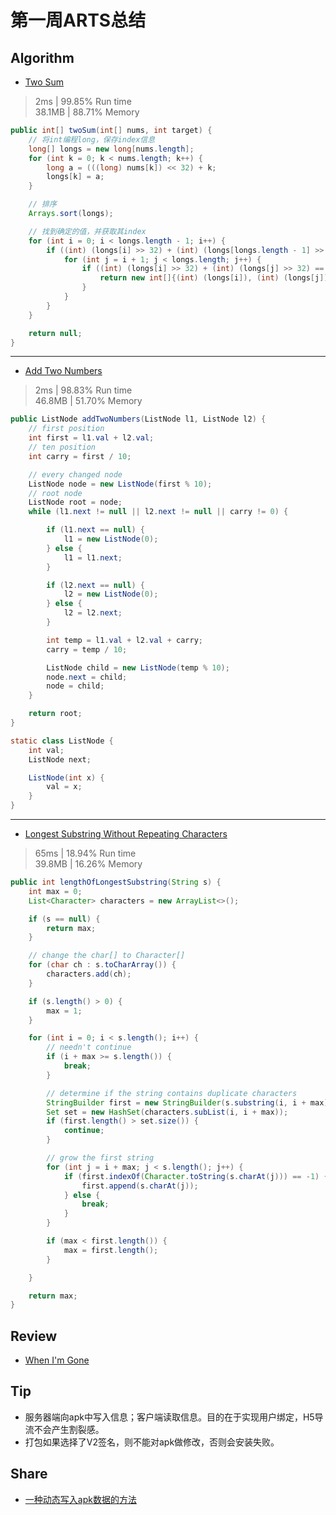 # 第一周ARTS总结
## Algorithm
- [Two Sum](https://leetcode.com/problems/two-sum/)
> 2ms | 99.85% Run time  
> 38.1MB | 88.71% Memory
```java
public int[] twoSum(int[] nums, int target) {
    // 将int编程long，保存index信息
    long[] longs = new long[nums.length];
    for (int k = 0; k < nums.length; k++) {
        long a = (((long) nums[k]) << 32) + k;
        longs[k] = a;
    }

    // 排序
    Arrays.sort(longs);

    // 找到确定的值，并获取其index
    for (int i = 0; i < longs.length - 1; i++) {
        if ((int) (longs[i] >> 32) + (int) (longs[longs.length - 1] >> 32) >= target) {
            for (int j = i + 1; j < longs.length; j++) {
                if ((int) (longs[i] >> 32) + (int) (longs[j] >> 32) == target) {
                    return new int[]{(int) (longs[i]), (int) (longs[j])};
                }
            }
        }
    }

    return null;
}
```
----

- [Add Two Numbers](https://leetcode.com/problems/add-two-numbers/)
> 2ms | 98.83% Run time  
> 46.8MB | 51.70% Memory
```java
public ListNode addTwoNumbers(ListNode l1, ListNode l2) {
    // first position
    int first = l1.val + l2.val;
    // ten position
    int carry = first / 10;

    // every changed node
    ListNode node = new ListNode(first % 10);
    // root node
    ListNode root = node;
    while (l1.next != null || l2.next != null || carry != 0) {

        if (l1.next == null) {
            l1 = new ListNode(0);
        } else {
            l1 = l1.next;
        }

        if (l2.next == null) {
            l2 = new ListNode(0);
        } else {
            l2 = l2.next;
        }

        int temp = l1.val + l2.val + carry;
        carry = temp / 10;

        ListNode child = new ListNode(temp % 10);
        node.next = child;
        node = child;
    }

    return root;
}

static class ListNode {
    int val;
    ListNode next;

    ListNode(int x) {
        val = x;
    }
}
```
----
- [Longest Substring Without Repeating Characters](https://leetcode.com/problems/longest-substring-without-repeating-characters/)
> 65ms | 18.94% Run time  
> 39.8MB | 16.26% Memory
```java
public int lengthOfLongestSubstring(String s) {
    int max = 0;
    List<Character> characters = new ArrayList<>();

    if (s == null) {
        return max;
    }

    // change the char[] to Character[]
    for (char ch : s.toCharArray()) {
        characters.add(ch);
    }

    if (s.length() > 0) {
        max = 1;
    }

    for (int i = 0; i < s.length(); i++) {
        // needn't continue
        if (i + max >= s.length()) {
            break;
        }

        // determine if the string contains duplicate characters
        StringBuilder first = new StringBuilder(s.substring(i, i + max));
        Set set = new HashSet(characters.subList(i, i + max));
        if (first.length() > set.size()) {
            continue;
        }

        // grow the first string
        for (int j = i + max; j < s.length(); j++) {
            if (first.indexOf(Character.toString(s.charAt(j))) == -1) {
                first.append(s.charAt(j));
            } else {
                break;
            }
        }

        if (max < first.length()) {
            max = first.length();
        }

    }

    return max;
}
```
## Review
- [When I'm Gone](https://byrslf.co/when-i-m-gone-f1611ceb759f)

## Tip
- 服务器端向apk中写入信息；客户端读取信息。目的在于实现用户绑定，H5导流不会产生割裂感。
- 打包如果选择了V2签名，则不能对apk做修改，否则会安装失败。

## Share
- [一种动态写入apk数据的方法](https://www.cnblogs.com/lanxingren/p/10656647.html)

<Vssue title="第一周ARTS总结" />